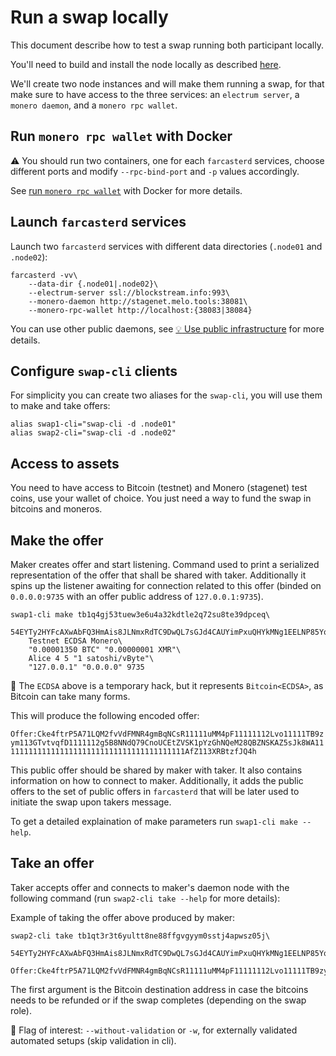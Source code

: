 # Run a swap locally

This document describe how to test a swap running both participant locally.

You'll need to build and install the node locally as described [here](../README.md#locally).

We'll create two node instances and will make them running a swap, for that make sure to have access to the three services: an `electrum server`, a `monero daemon`, and a `monero rpc wallet`.

## Run `monero rpc wallet` with Docker

:warning: You should run two containers, one for each `farcasterd` services, choose different ports and modify `--rpc-bind-port` and `-p` values accordingly.

See [run `monero rpc wallet`](./docker-stack.md#run-monero-rpc-wallet) with Docker for more details.

## Launch `farcasterd` services

Launch two `farcasterd` services with different data directories (`.node01` and `.node02`):

```
farcasterd -vv\
    --data-dir {.node01|.node02}\
    --electrum-server ssl://blockstream.info:993\
    --monero-daemon http://stagenet.melo.tools:38081\
    --monero-rpc-wallet http://localhost:{38083|38084}
```

You can use other public daemons, see [:bulb: Use public infrastructure](../README.md#bulb-use-public-infrastructure) for more details.

## Configure `swap-cli` clients

For simplicity you can create two aliases for the `swap-cli`, you will use them to make and take offers:

```
alias swap1-cli="swap-cli -d .node01"
alias swap2-cli="swap-cli -d .node02"
```

## Access to assets

You need to have access to Bitcoin (testnet) and Monero (stagenet) test coins, use your wallet of choice. You just need a way to fund the swap in bitcoins and moneros.

## Make the offer

Maker creates offer and start listening. Command used to print a serialized representation of the offer that shall be shared with taker. Additionally it spins up the listener awaiting for connection related to this offer (binded on `0.0.0.0:9735` with an offer public address of `127.0.0.1:9735`).

```
swap1-cli make tb1q4gj53tuew3e6u4a32kdtle2q72su8te39dpceq\
    54EYTy2HYFcAXwAbFQ3HmAis8JLNmxRdTC9DwQL7sGJd4CAUYimPxuQHYkMNg1EELNP85YqFwqraLd4ovz6UeeekFLoCKiu\
    Testnet ECDSA Monero\
    "0.00001350 BTC" "0.00000001 XMR"\
    Alice 4 5 "1 satoshi/vByte"\
    "127.0.0.1" "0.0.0.0" 9735
```

:mag_right: The `ECDSA` above is a temporary hack, but it represents `Bitcoin<ECDSA>`, as Bitcoin can take many forms.

This will produce the following encoded offer:

`Offer:Cke4ftrP5A71LQM2fvVdFMNR4gmBqNCsR11111uMM4pF11111112Lvo11111TB9zym113GTvtvqfD1111112g5B8NNdQ79CnoUCEtZVSK1pYzGhNQeM28QBZNSKAZ5sJk8WA11111111111111111111111111111111111111111AfZ113XRBtzfJQ4h`

This public offer should be shared by maker with taker. It also contains information on how to connect to maker. Additionally, it adds the public offers to the set of public offers in `farcasterd` that will be later used to initiate the swap upon takers message.

To get a detailed explaination of make parameters run `swap1-cli make --help`.

## Take an offer

Taker accepts offer and connects to maker's daemon node with the following command (run `swap2-cli take --help` for more details):

Example of taking the offer above produced by maker:

```
swap2-cli take tb1qt3r3t6yultt8ne88ffgvgyym0sstj4apwsz05j\
    54EYTy2HYFcAXwAbFQ3HmAis8JLNmxRdTC9DwQL7sGJd4CAUYimPxuQHYkMNg1EELNP85YqFwqraLd4ovz6UeeekFLoCKiu\
    Offer:Cke4ftrP5A71LQM2fvVdFMNR4gmBqNCsR11111uMM4pF11111112Lvo11111TB9zym113GTvtvqfD1111112g5B8NNdQ79CnoUCEtZVSK1pYzGhNQeM28QBZNSKAZ5sJk8WA11111111111111111111111111111111111111111AfZ113XRBtzfJQ4h
```

The first argument is the Bitcoin destination address in case the bitcoins needs to be refunded or if the swap completes (depending on the swap role).

:mag_right: Flag of interest: `--without-validation` or `-w`, for externally validated automated setups (skip validation in cli).
